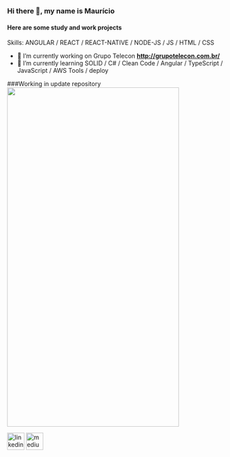 ### Hi there 👋, my name is Maurício
####  Here are some study and work projects

Skills: ANGULAR / REACT / REACT-NATIVE / NODE-JS / JS / HTML / CSS

- 🔭 I’m currently working on Grupo Telecon **http://grupotelecon.com.br/**
- 🌱 I’m currently learning SOLID / C# / Clean Code / Angular / TypeScript / JavaScript / AWS Tools / deploy 


###Working in update repository
<img src="https://cdn.dribbble.com/users/364116/screenshots/1899338/media/ba4df964057391fa12c5140e97016a06.gif" width="400" height="790">


[<img src='https://cdn.jsdelivr.net/npm/simple-icons@3.0.1/icons/linkedin.svg' alt='linkedin' height='40' styles="color:#ccc">](https://www.linkedin.com/in/maurício-alexandre-barroso-7579a19a/)  [<img src='https://cdn.jsdelivr.net/npm/simple-icons@3.0.1/icons/medium.svg' alt='medium' height='40' styles="color:#ccc">](https://dev-mauricioalexandre.medium.com/)  

